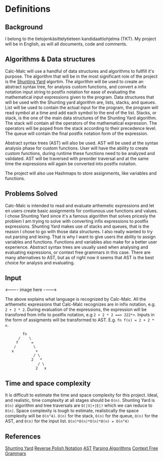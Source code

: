 # Definitions

## Background

I belong to the tietojenkäsittelytieteen kandidaattiohjelma (TKT). My project will be in English, as will all documents, code and comments.


## Algorithms & Data structures

Calc-Malc will use a handful of data structures and algorithms to fullfill it's purpose. The algorithm that will be in the most significant role of the project is the [Shunting Yard](https://en.wikipedia.org/wiki/Shunting-yard_algorithm) algortim. The algorithm will be used to create an abstract syntax tree, for analysis custom functions, and convert a infix notation input string to postfix notation for ease of evaluating the mathematical input expressions given to the program. Data structures that will be used with the Shunting yard algorithm are, lists, stacks, and queues. List will be used to contain the actual input for the program, the program will read symbol at a time and add each symbol to the end of the list. Stacks, or stack, is the one of the main data structures of the Shunting Yard algorithm. The stack will contain all the operators of the mathematical expression. The operators will be poped from the stack according to their precedence level. The queue will contain the final postfix notation form of the expression.

Abstract syntax trees (AST) will also be used. AST will be used at the syntax analysis phase for custom functions. User will have the ability to create custom functions, during runtime these functions need to be analyzed and validated. AST will be traversed with preorder traversal and at the same time the expressions will again be converted into postfix notaiton.

The project will also use Hashmaps to store assignments, like variables and functions. 


## Problems Solved

Calc-Malc is intended to read and evaluate arthemetic expressions and let en users create basic assignments for contiunous use functions and values. I chose Shunting Yard since it's a famous algorithm that solves pricesly the problem I am trying to solve with converting infix expressions to postfix expressions. Shunting Yard makes use of stacks and queues, that is the reason I chose to go with those data structures. I also really wanted to try out parsing and lexing. That is why I want to give users the ability to assign variables and functions. Functions and variables also make for a better user experience. Abstract syntax trees are usually used when analysing and evaluating expressions, or context free grammars in this case. There are many alternatives to AST, but as of right now it seems that AST is the best choice for analysis and evaluating. 


## Input

<---- image here ---->

The above explains what language is recognized by Calc-Malc. All the arthemetic expressions that Calc-Malc recognizes are in infix notation, e.g. `2 + 2 * 2`. During evaluation of the expressions, the expression will be transfored from infix to postfix notation, e.g `2 + 2 * 2 ==> 222*+`. Inputs in the form of assigments will be transformed to AST. E.g. `fn f(x) = 2 + 2 * x`.

``` 
        fn
      /    \
     f      =
    /        \
   x          +
             / \
            2   * 
               / \
              2   x 
```


## Time and space complexity

It is difficult to estimate the time and space complexity for this project. Ideal, and realistic, time complexity at all stages should be `O(n)`. Shunting Yard is `O(n)` algorithm and tree traversals are `O(|V|+|E|)` which we can reduce to `O(n)`. Space complexity is tough to estimate, realistically the space complexity will be `O(n^4)`. `O(n)` for the stack, `O(n)` for the queue, `O(n)` for the AST, and `O(n)` for the input list. `O(n)*O(n)*O(n)*O(n) = O(n^4)`


## References

[Shunting Yard](https://en.wikipedia.org/wiki/Shunting-yard_algorithm)
[Reverse Polish Notation](https://en.wikipedia.org/wiki/Reverse_Polish_notation)
[AST](https://en.wikipedia.org/wiki/Abstract_syntax_tree)
[Parsing Algorithms](https://tomassetti.me/guide-parsing-algorithms-terminology/)
[Context Free Grammars](https://www.cs.rochester.edu/~nelson/courses/csc_173/grammars/cfg.html)
